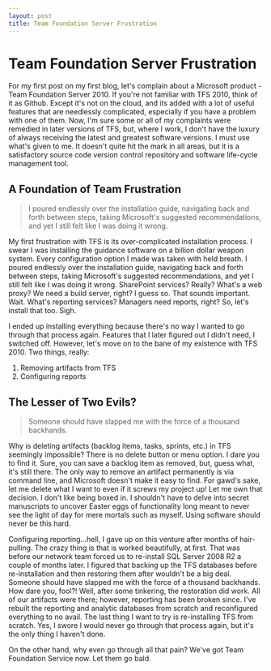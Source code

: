 ```yaml
---
layout: post
title: Team Foundation Server Frustration
---
```


# Team Foundation Server Frustration

For my first post on my first blog, let's complain about a Microsoft product - Team Foundation Server 2010. 
If you're not familiar with TFS 2010, think of it as Github. Except it's not on the cloud, and its added with 
a lot of useful features that are needlessly complicated, especially if you have a problem with one of them. 
Now, I'm sure some or all of my complaints were remedied in later versions of TFS, but, where I work, I don't 
have the luxury of always receiving the latest and greatest software versions. I must use what's given to me. 
It doesn't quite hit the mark in all areas, but it is a satisfactory source code version control repository 
and software life-cycle management tool.

## A Foundation of Team Frustration

> I poured endlessly over the installation guide, navigating back and forth between steps, taking 
> Microsoft's suggested recommendations, and yet I still felt like I was doing it wrong.

My first frustration with TFS is its over-complicated installation process. I swear I was installing the 
guidance software on a billion dollar weapon system. Every configuration option I made was taken with held 
breath. I poured endlessly over the installation guide, navigating back and forth between steps, taking 
Microsoft's suggested recommendations, and yet I still felt like I was doing it wrong. SharePoint services? 
Really? What's a web proxy? We need a build server, right? I guess so. That sounds important. Wait. What's 
reporting services? Managers need reports, right? So, let's install that too. Sigh.

I ended up installing everything because there's no way I wanted to go through that process again. Features 
that I later figured out I didn't need, I switched off.  However, let's move on to the bane of my existence 
with TFS 2010. Two things, really: 

1. Removing artifacts from TFS
2. Configuring reports

## The Lesser of Two Evils?

> Someone should have slapped me with the force of a thousand backhands.

Why is deleting artifacts (backlog items, tasks, sprints, etc.) in TFS seemingly impossible? There is no delete 
button or menu option. I dare you to find it. Sure, you can save a backlog item as removed, but, guess what, 
it's still there. The only way to remove an artifact permanently is via command line, and Microsoft doesn't 
make it easy to find. For gawd's sake, let me delete what I want to even if it screws my project up! Let me own 
that decision. I don't like being boxed in. I shouldn't have to delve into secret manuscripts to uncover Easter 
eggs of functionality long meant to never see the light of day for mere mortals such as myself. Using software 
should never be this hard.

Configuring reporting...hell, I gave up on this venture after months of hair-pulling. The crazy thing is that is 
worked beautifully, at first. That was before our network team forced us to re-install SQL Server 2008 R2 a 
couple of months later. I figured that backing up the TFS databases before re-installation and then restoring 
them after wouldn't be a big deal. Someone should have slapped me with the force of a thousand
backhands. How dare you, fool?! Well, after some tinkering, the restoration did work. All of our 
artifacts were there; however, reporting has been broken since. I've rebuilt the reporting and analytic databases 
from scratch and reconfigured everything to no avail. The last thing I want to try is re-installing TFS from 
scratch. Yes, I swore I would never go through that process again, but it's the only thing I haven't done.

On the other hand, why even go through all that pain? We've got Team Foundation Service now. Let them go bald.
